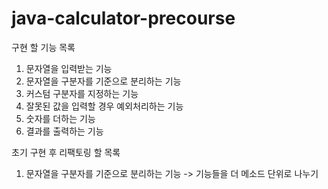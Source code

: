 # java-calculator-precourse

구현 할 기능 목록
1. 문자열을 입력받는 기능
2. 문자열을 구분자를 기준으로 분리하는 기능
3. 커스텀 구분자를 지정하는 기능
4. 잘못된 값을 입력할 경우 예외처리하는 기능
5. 숫자를 더하는 기능
6. 결과를 출력하는 기능


초기 구현 후 리팩토링 할 목록
1. 문자열을 구분자를 기준으로 분리하는 기능 -> 기능들을 더 메소드 단위로 나누기
